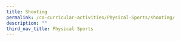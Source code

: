 ```yaml
---
title: Shooting
permalink: /co-curricular-activities/Physical-Sports/shooting/
description: ""
third_nav_title: Physical Sports
---
```

